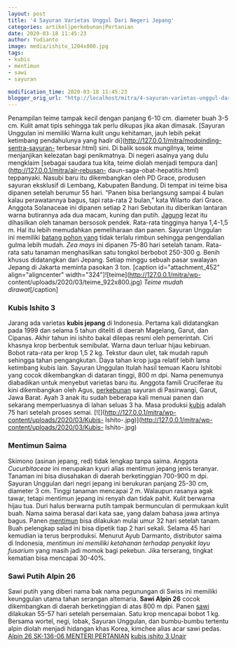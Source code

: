 ```yaml
---
layout: post
title: '4 Sayuran Varietas Unggul Dari Negeri Jepang'
categories: artikel|perkebunan|Pertanian
date: 2020-03-18 11:45:23
author: Yudianto
image: media/ishito_1204x800.jpg
tags:
- kubis
- mentimun
- sawi
- sayuran

modification_time: 2020-03-18 11:45:23
blogger_orig_url: "http://localhost/mitra/4-sayuran-varietas-unggul-dari-negeri.html"
---
```


Penampilan teime tampak kecil dengan panjang 6-10 cm. diameter buah 3-5 cm.
Kulit amat tipis sehingga tak perlu dikupas jika akan dimasak. [Sayuran
Unggulan ini memiliki Warna kulit ungu kehitaman, jauh lebih pekat ketimbang
pendahulunya yang hadir di](http://127.0.0.1/mitra/modoinding-sentra-sayuran-
terbesar.html) sini. Di balik sosok mungilnya, teime menjanjikan kelezatan
bagi penikmatnya. Di negeri asalnya yang dulu mengklaim [sebagai saudara tua
kita, teime diolah menjadi tempura dan](http://127.0.0.1/mitra/air-rebusan-
daun-saga-obat-hepatitis.html) teppanyaki. Nasubi baru itu dikembangkan oleh
PD Grace, produsen sayuran eksklusif di Lembang, Kabupaten Bandung. Di tempat
ini teime bisa dipanen setelah berumur 55 hari. “Panen bisa berlangsung sampai
4 bulan kalau perawatannya bagus, tapi rata-rata 2 bulan,” kata Wilarto dari
Grace. Anggota Solanaceae ini dipanen setiap 2 hari Sebutan itu diberikan
lantaran warna butirannya ada dua macam, kuning dan putih.
[Jagung](http://127.0.0.1/mitra/topik/jagung) lezat itu dihasilkan oleh
tanaman bersosok pendek. Rata-rata tingginya hanya 1,4-1,5 m. Hal itu lebih
memudahkan pemeliharaan dan panen. Sayuran Unggulan ini memiliki [batang pohon
yang](http://127.0.0.1/mitra/teknik-menyambung-tanaman-cendawan.html) tidak
terlalu rimbun sehingga pengendalian gulma lebih mudah. _Zea mays_ ini dipanen
75-80 hari setelah tanam. Rata-rata satu tanaman menghasilkan satu tongkol
berbobot 250-300 g. Benih khusus didatangkan dari Jepang. Setiap minggu sebuah
pasar swalayan Jepang di Jakarta meminta pasokan 3 ton. [caption
id="attachment_452" align="aligncenter"
width="324"]![teime](http://127.0.0.1/mitra/wp-
content/uploads/2020/03/teime_922x800.jpg) _Teime mudah dirawat_[/caption]

### Kubis Ishito 3

Jarang ada varietas **kubis jepang** di Indonesia. Pertama kali didatangkan
pada 1999 dan selama 5 tahun diteliti di daerah Magelang, Garut, dan Cipanas.
Akhir tahun ini ishito bakal dilepas resmi oleh pemerintah. Ciri khasnya krop
berbentuk semibulat. Warna daun terluar hijau kebiruan. Bobot rata-rata per
krop 1,5 2 kg. Tekstur daun ulet, tak mudah rapuh sehingga tahan pengangkutan.
Daya tahan krop juga relatif lebih lama ketimbang kubis lain. Sayuran Unggulan
Itulah hasil temuan Kaoru Ishitobi yang cocok dikembangkan di dataran tinggi,
800 m dpi. Nama penemunya diabadikan untuk menyebut varietas baru itu. Anggota
famili Cruciferae itu kini dikembangkan oleh Agus,
[perkebunan](http://127.0.0.1/mitra/perkebunan) sayuran di Pasirwangi, Garut,
Jawa Barat. Ayah 3 anak itu sudah beberapa kali menuai panen dan sekarang
memperluasnya di lahan seluas 3 ha. Masa produksi
[kubis](http://127.0.0.1/mitra/topik/kubis) adalah 75 hari setelah proses
semai. [![](http://127.0.0.1/mitra/wp-content/uploads/2020/03/Kubis-
Ishito-.jpg)](http://127.0.0.1/mitra/wp-content/uploads/2020/03/Kubis-
Ishito-.jpg)

### Mentimun Saima

Skimono (asinan jepang, red) tidak lengkap tanpa saima. Anggota
_Cucurbitaceae_ ini merupakan kyuri alias mentimun jepang jenis teranyar.
Tanaman ini bisa diusahakan di daerah berketinggian 700-900 m dpi. Sayuran
Unggulan dari negri jepang ini berukuran panjang 25-30 cm, diameter 3 cm.
Tinggi tanaman mencapai 2 m. Walaupun rasanya agak tawar, tetapi mentimun
jepang ini renyah dan tidak pahit. Kulit berwarna hijau tua. Duri halus
berwarna putih tampak bermunculan di permukaan kulit buah. Nama saima berasal
dari kata sae, yang dalam bahasa jawa artinya bagus. Panen
[mentimun](http://127.0.0.1/mitra/topik/mentimun) bisa dilakukan mulai umur 32
hari setelah tanam. Buah pelengkap salad ini bisa dipetik tiap 2 hari sekali.
Selama 45 hari kemudian ia terus berproduksi. Menurut Ayub Darmanto,
distributor saima di Indonesia, _mentimun ini memiliki ketahanan terhadap
penyakit layu fusarium_ yang masih jadi momok bagi pekebun. Jika terserang,
tingkat kematian bisa mencapai 30-40%.

### Sawi Putih Alpin 26

Sawi putih yang diberi nama bak nama pegunungan di Swiss ini memiliki
keunggulan utama tahan serangan altemaria. **Sawi Alpin 26** cocok
dikembangkan di daerah berketinggian di atas 800 m dpi. Panen
[sawi](http://127.0.0.1/mitra/topik/sawi) dilakukan 55-57 hari setelah
persemaian. Satu krop mencapai bobot 1 kg. Bersama wortel, negi, lobak,
Sayuran Unggulan, dan bumbu-bumbu tertentu alpin diolah menjadi hidangan khas
Korea, kimchee alias acar sawi pedas. [Alpin 26 SK-136-06 MENTERI
PERTANIAN](https://perundangan.pertanian.go.id/admin/k_mentan/SK-136-06.pdf)
[kubis ishito 3 Unair](https://repository.unair.ac.id/45597/3/Abstrak.pdf)


